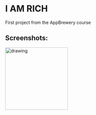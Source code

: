 # I AM RICH

First project from the AppBrewery course

## Screenshots:
<img src="https://github.com/pratik-kurwalkar/I-Am-Rich-Flutter/blob/master/screenshots/Screenshot_1589605564.png" alt="drawing" width="200"/>
